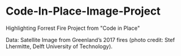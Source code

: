 # Code-In-Place-Image-Project
Highlighting Forrest Fire Project from "Code in Place"

Data: Satellite Image from Greenland’s 2017 fires (photo credit: Stef Lhermitte, Delft University of Technology).

